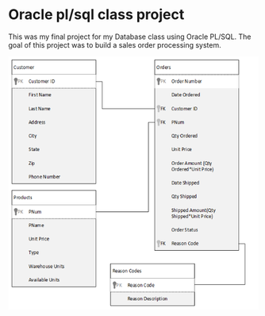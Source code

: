 # Oracle pl/sql class project

This was my final project for my Database class using Oracle PL/SQL. 
The goal of this project was to build a sales order processing system. 

![ERD](Images/erd.PNG)



